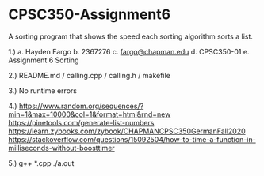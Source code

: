 # CPSC350-Assignment6
A sorting program that shows the speed each sorting algorithm sorts a list.

1.) a. Hayden Fargo b. 2367276 c. fargo@chapman.edu d. CPSC350-01 e. Assignment 6 Sorting

2.) README.md /  calling.cpp / calling.h / makefile

3.) No runtime errors

4.) https://www.random.org/sequences/?min=1&max=10000&col=1&format=html&rnd=new
https://pinetools.com/generate-list-numbers
https://learn.zybooks.com/zybook/CHAPMANCPSC350GermanFall2020
https://stackoverflow.com/questions/15092504/how-to-time-a-function-in-milliseconds-without-boosttimer

5.) g++ *.cpp ./a.out
